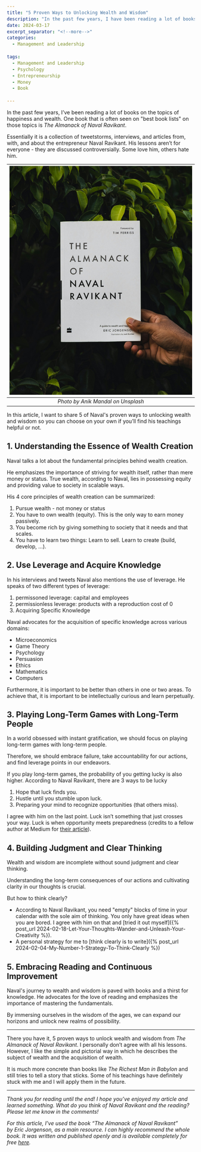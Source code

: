 ```yaml
---
title: "5 Proven Ways to Unlocking Wealth and Wisdom"
description: "In the past few years, I have been reading a lot of books on the topics of happiness and wealth. One book that is often seen on best book lists on those topics is The Almanack of Naval Ravikant. Essentially it is a collection of tweetstorms, interviews, and articles from, with, and about the entrepreneur Naval Ravikant. His lessons aren’t for everyone - they are discussed controversially. Some love him, others hate him. In this article, I want to share 5 of Naval's proven ways to unlocking wealth and wisdom fso you can choose on your own if you’ll find his teachings helpful or not."
date: 2024-03-17
excerpt_separator: "<!--more-->"
categories:
  - Management and Leadership

tags:
  - Management and Leadership
  - Psychology
  - Entrepreneurship
  - Money
  - Book

---
```


In the past few years, I’ve been reading a lot of books on the topics of happiness and wealth. One book that is often seen on "best book lists" on those topics is *The Almanack of Naval Ravikant*.

Essentially it is a collection of tweetstorms, interviews, and articles from, with, and about the entrepreneur Naval Ravikant. His lessons aren’t for everyone - they are discussed controversially. Some love him, others hate him.

| ![image](/assets/images/anik-mandal-almanack_naval_ravikant-unsplash.jpg) |
|:--:|
| *Photo by Anik Mandal on Unsplash* |

In this article, I want to share 5 of Naval's proven ways to unlocking wealth and wisdom so you can choose on your own if you’ll find his teachings helpful or not.

## 1. Understanding the Essence of Wealth Creation

Naval talks a lot about the fundamental principles behind wealth creation.

He emphasizes the importance of striving for wealth itself, rather than mere money or status. True wealth, according to Naval, lies in possessing equity and providing value to society in scalable ways.

His 4 core principles of wealth creation can be summarized:

1. Pursue wealth - not money or status
2. You have to own wealth (equity). This is the only way to earn money passively.
3. You become rich by giving something to society that it needs and that scales.
4. You have to learn two things: Learn to sell. Learn to create (build, develop, ...).

## 2. Use Leverage and Acquire Knowledge

In his interviews and tweets Naval also mentions the use of leverage. He speaks of two different types of leverage:
1. permissoned leverage: capital and employees
2. permissionless leverage: products with a reproduction cost of 0
3. Acquiring Specific Knowledge

Naval advocates for the acquisition of specific knowledge across various domains:
- Microeconomics
- Game Theory
- Psychology
- Persuasion
- Ethics
- Mathematics
- Computers

Furthermore, it is important to be better than others in one or two areas. To achieve that, it is important to be intellectually curious and learn perpetually.

## 3. Playing Long-Term Games with Long-Term People

In a world obsessed with instant gratification, we should focus on playing long-term games with long-term people.

Therefore, we should embrace failure, take accountability for our actions, and find leverage points in our endeavors.

If you play long-term games, the probability of you getting lucky is also higher. According to Naval Ravikant, there are 3 ways to be lucky

1. Hope that luck finds you.
2. Hustle until you stumble upon luck.
3. Preparing your mind to recognize opportunities (that others miss).

I agree with him on the last point. Luck isn’t something that just crosses your way. Luck is when opportunity meets preparedness (credits to a fellow author at Medium for [their article](https://medium.com/long-sweet-valuable/why-are-some-people-so-lucky-this-is-the-reason-ae566ada23e1)).

## 4. Building Judgment and Clear Thinking

Wealth and wisdom are incomplete without sound judgment and clear thinking.

Understanding the long-term consequences of our actions and cultivating clarity in our thoughts is crucial.

But how to think clearly?

- According to Naval Ravikant, you need "empty" blocks of time in your calendar with the sole aim of thinking. You only have great ideas when you are bored. I agree with him on that and [tried it out myself]({% post_url 2024-02-18-Let-Your-Thoughts-Wander-and-Unleash-Your-Creativity %}).
- A personal strategy for me to [think clearly is to write]({% post_url 2024-02-04-My-Number-1-Strategy-To-Think-Clearly %})

## 5. Embracing Reading and Continuous Improvement

Naval's journey to wealth and wisdom is paved with books and a thirst for knowledge. He advocates for the love of reading and emphasizes the importance of mastering the fundamentals.

By immersing ourselves in the wisdom of the ages, we can expand our horizons and unlock new realms of possibility.

---

There you have it, 5 proven ways to unlock wealth and wisdom from *The Almanack of Naval Ravikant*. I personally don’t agree with all his lessons. However, I like the simple and pictorial way in which he describes the subject of wealth and the acquisition of wealth.

It is much more concrete than books like *The Richest Man in Babylon* and still tries to tell a story that sticks. Some of his teachings have definitely stuck with me and I will apply them in the future.

---

*Thank you for reading until the end! I hope you’ve enjoyed my article and learned something. What do you think of Naval Ravikant and the reading? Please let me know in the comments!*

*For this article, I’ve used the book “The Almanack of Naval Ravikant” by Eric Jorgenson, as a main resource. I can highly recommend the whole book. It was written and published openly and is available completely for free [here](https://www.navalmanack.com/).*